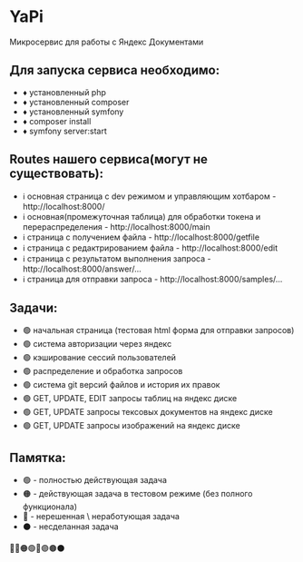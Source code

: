# YaPi

Микросервис для работы с Яндекс Документами

## Для запуска сервиса необходимо:
* ♦ установленный php
* ♦ установленный composer
* ♦ установленный symfony
* ♦ composer install
* ♦ symfony server:start


## Routes нашего сервиса(могут не существовать):
* ℹ основная страница с dev режимом и управляющим хотбаром - http://localhost:8000/
* ℹ основная(промежуточная таблица) для обработки токена и перераспределения - http://localhost:8000/main
* ℹ страница c получением файла - http://localhost:8000/getfile
* ℹ страница c редактрированием файла - http://localhost:8000/edit
* ℹ страница c результатом выполнения запроса - http://localhost:8000/answer/...
* ℹ страница для отправки запроса - http://localhost:8000/samples/...



## Задачи:
* 🟢 начальная страница (тестовая html форма для отправки запросов)
* 🟢 система авторизации через яндекс
* 🟢 кэширование сессий пользователей
* 🟢 распределение и обработка запросов
* 🟢 система git версий файлов и история их правок
* 🟢 GET, UPDATE, EDIT запросы таблиц на яндекс диске
* 🟢 GET, UPDATE запросы тексовых документов на яндекс диске
* 🟢 GET, UPDATE запросы изображений на яндекс диске


## Памятка:
* 🟢 - полностью действующая задача
* 🟠 - действующая задача в тестовом режиме (без полного функционала)
* 🔴 - нерешенная \ неработующая задача
* ⚫ - несделанная задача

🔘🔴🟠🟢🔵🟣🟤⚫
